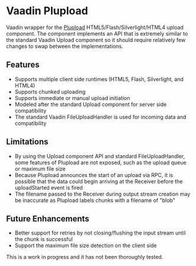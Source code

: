 # Vaadin Plupload

Vaadin wrapper for the [Plupload](http://www.plupload.com/) 
HTML5/Flash/Silverlight/HTML4 upload component. The component implements an API
that is extremely similar to the standard Vaadin Upload component so it
should require relatively few changes to swap between the implementations.

## Features
* Supports multiple client side runtimes (HTML5, Flash, Silverlight, and HTML4)
* Supports chunked uploading
* Supports immediate or manual upload initiation
* Modeled after the standard Upload component for server side compatibility
* The standard Vaadin FileUploadHandler is used for incoming data and 
  compatibility 

## Limitations
* By using the Upload component API and standard FileUploadHandler, some 
  features of Plupload are not exposed, such as the upload queue or maximum 
  file size
* Because Plupload announces the start of an upload via RPC, it is possible 
  that the data could begin arriving at the Receiver before the uploadStarted 
  event is fired
* The filename passed to the Receiver during output stream creation may be 
  inaccurate as Plupload labels chunks with a filename of "blob"

## Future Enhancements
* Better support for retries by not closing/flushing the input stream until the
  chunk is successful
* Support the maximum file size detection on the client side
  
This is a work in progress and it has not been thoroughly tested.
